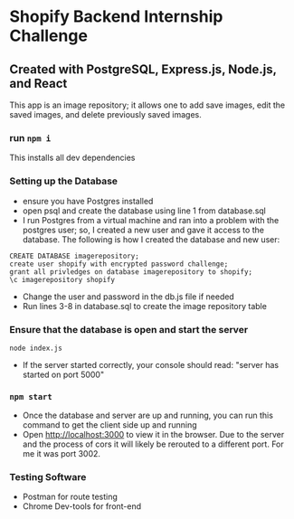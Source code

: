 # Shopify Backend Internship Challenge
## Created with PostgreSQL, Express.js, Node.js, and React

This app is an image repository; it allows one to add save images, edit the saved images, and delete previously saved images.

### run `npm i` 
This installs all dev dependencies

### Setting up the Database
* ensure you have Postgres installed
* open psql and create the database using line 1 from database.sql
* I run Postgres from a virtual machine and ran into a problem with the postgres user; so, I created a new user and gave it access to the database. The following is how I created the database and new user:
```sudo -u postgres psql
CREATE DATABASE imagerepository;
create user shopify with encrypted password challenge;
grant all privledges on database imagerepository to shopify;
\c imagerepository shopify
```
* Change the user and password in the db.js file if needed
* Run lines 3-8 in database.sql to create the image repository table

### Ensure that the database is open and start the server
```\cd server
node index.js
```
* If the server started correctly, your console should read: "server has started on port 5000"

### `npm start`
* Once the database and server are up and running, you can run this command to get the client side up and running
* Open [http://localhost:3000](http://localhost:3000) to view it in the browser. Due to the server and the process of cors it will likely be rerouted to a different port. For me it was port 3002.

### Testing Software
* Postman for route testing
* Chrome Dev-tools for front-end

